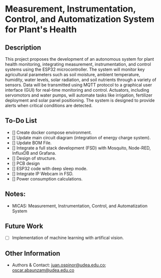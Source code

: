 # Measurement, Instrumentation, Control, and Automatization System for Plant's Health

## Description
This project proposes the development of an autonomous system for plant health monitoring, integrating measurement, instrumentation, and control systems using the ESP32 microcontroller. The system will monitor key agricultural parameters such as soil moisture, ambient temperature, humidity, water levels, solar radiation, and soil nutrients through a variety of sensors. Data will be transmitted using MQTT protocol to a graphical user interface (GUI) for real-time monitoring and control. Actuators, including servomotors and water pumps, will automate tasks like irrigation, fertilizer deployment and solar panel positioning. The system is designed to provide alerts when critical conditions are detected.

## To-Do List
- [] Create docker compose environment.
- [] Update main circuit diagram (integration of energy charge system).
- [] Update BOM File.
- [] Integrate a full stack development (FSD) with Mosquito, Node-RED, InfluxDB and Grafana.
- [] Design of structure.
- [] PCB design
- [] ESP32 code with deep sleep mode.
- [] Integrate IP Webcam in FSD.
- [] Power consumption calculations.

## Notes:
- MICAS: Measurement, Instrumentation, Control, and Automatization System

## Future Work
- [ ] Implementation of machine learning with artifical vision.

## Other Information
- Authors & Contact: juan.ospinor@udea.edu.co; oscar.abaunzam@udea.edu.co